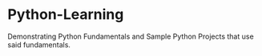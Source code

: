 # Python-Learning
Demonstrating Python Fundamentals and Sample Python Projects that use said fundamentals.
